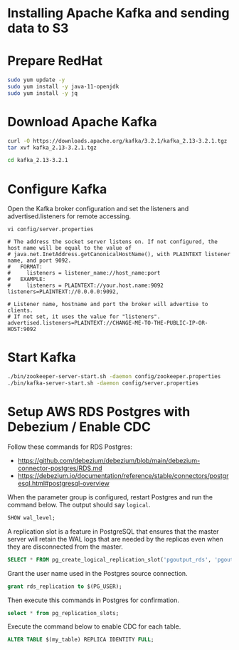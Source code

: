 # Installing Apache Kafka and sending data to S3


# Prepare RedHat

```bash
sudo yum update -y
sudo yum install -y java-11-openjdk
sudo yum install -y jq

```

# Download Apache Kafka

```bash
curl -O https://downloads.apache.org/kafka/3.2.1/kafka_2.13-3.2.1.tgz
tar xvf kafka_2.13-3.2.1.tgz 

cd kafka_2.13-3.2.1
```

# Configure Kafka
Open the Kafka broker configuration and set the listeners and advertised.listeners for remote accessing.

`vi config/server.properties`

```properties
# The address the socket server listens on. If not configured, the host name will be equal to the value of
# java.net.InetAddress.getCanonicalHostName(), with PLAINTEXT listener name, and port 9092.
#   FORMAT:
#     listeners = listener_name://host_name:port
#   EXAMPLE:
#     listeners = PLAINTEXT://your.host.name:9092
listeners=PLAINTEXT://0.0.0.0:9092,

# Listener name, hostname and port the broker will advertise to clients.
# If not set, it uses the value for "listeners".
advertised.listeners=PLAINTEXT://CHANGE-ME-TO-THE-PUBLIC-IP-OR-HOST:9092
```

# Start Kafka

```bash
./bin/zookeeper-server-start.sh -daemon config/zookeeper.properties
./bin/kafka-server-start.sh -daemon config/server.properties 
```

# Setup AWS RDS Postgres with Debezium / Enable CDC

Follow these commands for RDS Postgres: 
- https://github.com/debezium/debezium/blob/main/debezium-connector-postgres/RDS.md
- https://debezium.io/documentation/reference/stable/connectors/postgresql.html#postgresql-overview


When the parameter group is configured, restart Postgres and run the command below. The output should say `logical`.
```sql
SHOW wal_level;
```

A replication slot is a feature in PostgreSQL that ensures that the master server will retain the WAL logs that are needed by the replicas even when they are disconnected from the master.
```sql
SELECT * FROM pg_create_logical_replication_slot('pgoutput_rds', 'pgoutput')
```

Grant the user name used in the Postgres source connection.
```sql
grant rds_replication to $(PG_USER);
```

Then execute this commands in Postgres for confirmation.
```sql
select * from pg_replication_slots;
```

Execute the command below to enable CDC for each table.
```sql
ALTER TABLE $(my_table) REPLICA IDENTITY FULL;
```


